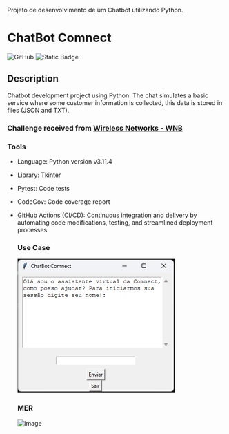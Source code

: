Projeto de desenvolvimento de um Chatbot utilizando Python.
# ChatBot Comnect

![GitHub](https://img.shields.io/github/license/Felipe007Guimaraes/Impacta-Health)
![Static Badge](https://img.shields.io/badge/language-Python%20v3.11%5E-ffeb2a)

## Description

Chatbot development project using Python. The chat simulates a basic service where some customer information is collected, this data is stored in files (JSON and TXT).

### Challenge received from [Wireless Networks - WNB](https://www.comnect.com.br/)

### Tools

- Language: Python version v3.11.4
- Library: Tkinter
- Pytest: Code tests
- CodeCov: Code coverage report
- GitHub Actions (CI/CD): Continuous integration and delivery by
  automating code modifications, testing, and streamlined deployment processes.

  ### Use Case
  ![image](https://github.com/sullyanoo/ChatBot/blob/main/img/interface.png)

  ### MER
  ![image](https://github.com/Impacta-Health/Impacta-Health/assets/90731014/3084e716-c8be-4910-81d0-61c8c46bf585)

